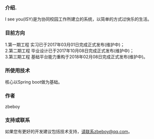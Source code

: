 ### 介绍.
I see you(ISY)是为协同校园工作所建立的系统，以简单的方式过快乐的生活。

### 目前方向
1.第一期工程 实习已于2017年03月01日完成正式发布(维护中)；  
2.第二期工程 毕业设计已于2017年10月08日完成正式发布(维护中)；  
3.第三期工程 基础平台能力重构于2018年02月08日完成正式发布(维护中)。

### 所使用技术
核心以Spring boot做为基础。

### 作者
zbeboy

### 支持或联系
如果您有更好的开发建议包括技术支持，请联系zbeboy@qq.com。
